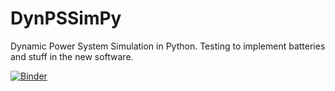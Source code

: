 # DynPSSimPy
Dynamic Power System Simulation in Python.
Testing to implement batteries and stuff in the new software. 

[![Binder](https://mybinder.org/badge_logo.svg)](https://mybinder.org/v2/gh/hallvar-h/DynPSSimPy/HEAD?filepath=tests%2Fnotebooks)
